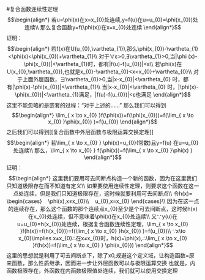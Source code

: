 
#复合函数连续性定理 
$$\begin{align*}
若u=\phi(x)在x=x_{0}处连续,y=f(u)在u=u_{0}=\phi(x_{0})处连续\\
那么复合函数y=f(\phi(x))在x=x_{0}处连续
\end{align*}$$
证明：
$$\begin{align*}
若f(x)在U(u_{0},\vartheta_{1}),那么\phi(x_{0})-\vartheta_{1}<\phi(x)<\phi(x_{0})+\vartheta_{1}\\
对于∀ε>0,∃\vartheta_{1}>0,当|\phi (x)-\phi(x_{0})|<\vartheta_{1}时，都有|f(u)-f(u_{0})|<ε\\
若\phi(x)在U(x_{0},\vartheta_{0}),也就是x_{0}-\vartheta_{0}<x<x_{0}+\vartheta_{0}\\
对于上面外层函数，∃\vartheta_{0}>0,当|x-x_{0}|<\vartheta_{0} 时，都有|\phi(x)-\phi(x_{0})|<\vartheta_{1}\\
当|x-x_{0}|<\vartheta_{0} 时，|\phi(x)-\phi(x_{0})|<\vartheta_{1}满足，|f(u)-f(u_{0})|<ε也满足
\end{align*}$$
这里不能忽略的是嵌套的过程：“对于上述的……”
那么我们可以得到
$$\begin{align*}
\lim_{ x \to x_{0} }f(\phi(x))=f(\phi(x_{0}))=f(\lim_{ x \to x_{0} }\phi(x_{0}) )=f(u_{0})
\end{align*}$$
之后我们可以得到[[复合函数中外层函数与极限运算交换定理]]
$$\begin{align*}
若\lim_{ x \to x_{0} } \phi(x)=u_{0}(常数)且y=f(u) 在u=u_{0}处连续\\
那么，\lim_{ x \to x_{0} } f(\phi(x))=f(\lim_{ x \to x_{0} }\phi(x) )
\end{align*}$$
证明：
$$\begin{align*}
这里我们要用可去间断点构造一个新的函数，因为在这里我们只知道极限存在而不知道有定义\\
如果要使用连续性定理，则要求这个函数在这一点处连续，但是我们只知道极限存在，这时候就要利用可去间断点\\
令h(x)= \begin{cases}
   \phi(x),x≠x_{0}\\ 
   u_{0},x=x_{0}  
\end{cases}\\
因为在这一点的连续存在，那么这个函数的那个连续点x_{0}至少是个可去间断点，这时候h(x)在x_{0}处连续，但不意味着\phi(x)在x_{0}处连续\\
又∵y(u)在u=u_{0}=h(x_{0})处连续，根据复合函数连续性定理，\lim_{ x \to x_{0} }f(h(x))=f(h(x_{0}))=f(\lim_{ x \to x_{0} }h(x_{0}) )=f(u_{0})\\
∵x\to x_{0}\implies x≠x_{0}∴在x≠x_{0}时，h(x)=\phi(x),∴\lim_{ x \to x_{0} }f(h(x))=f(\lim_{ x \to x_{0} } \phi(x_{0}))
\end{align*}$$
这里的思想就是利用了可去间断点下，除了x0,规避这个定义域，让构造函数=原来函数，那么性质继承，因而进一步让外层函数可以与极限运算交换
也就是，内函数极限存在，外函数在内函数极限值处连续，我们就可以使用交换定理